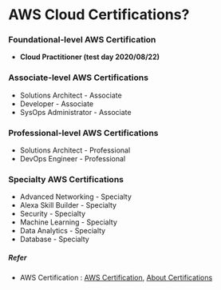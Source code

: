 AWS Cloud Certifications?
=========================


### Foundational-level AWS Certification
+ **Cloud Practitioner (test day 2020/08/22)**

### Associate-level AWS Certifications
+ Solutions Architect - Associate
+ Developer - Associate
+ SysOps Administrator - Associate

### Professional-level AWS Certifications

+ Solutions Architect - Professional
+ DevOps Engineer - Professional

### Specialty AWS Certifications

+ Advanced Networking - Specialty
+ Alexa Skill Builder - Specialty
+ Security - Specialty
+ Machine Learning - Specialty
+ Data Analytics - Specialty
+ Database - Specialty


##### Refer

+ AWS Certification : [AWS Certification][Url],  [About Certifications][url2]

[Url]:https://aws.amazon.com/ko/certification/?nc2=h_l2_tr "AWS Certification"

[url2]:https://aws.amazon.com/ko/certification/certification-prep/
